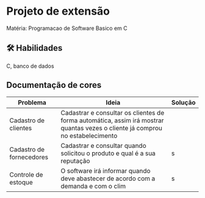 
# Projeto de extensão

Matéria: Programacao de Software Basico em C



## 🛠 Habilidades
C, banco de dados



## Documentação de cores

| Problema          |       Ideia         |       Solução                 |
| -----------------  | ---------------------|-----------------------------|
| Cadastro de clientes| Cadastrar e consultar os clientes de forma automática, assim irá mostrar quantas vezes o cliente já comprou no estabelecimento ||s |
| Cadastro de fornecedores |Cadastrar e consultar quando solicitou o produto e qual é a sua reputação  |s|
| Controle de estoque       | O software irá informar quando deve abastecer de acordo com a demanda e com o clim|s|

